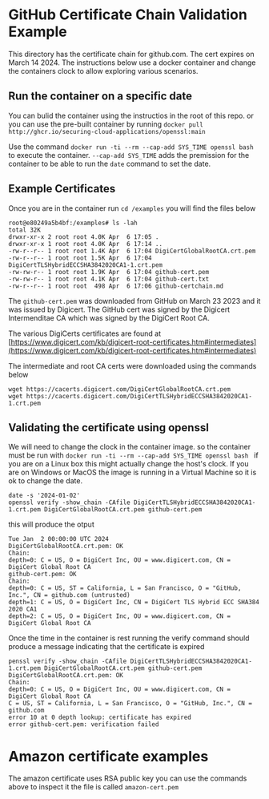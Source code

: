 # GitHub Certificate Chain Validation Example

This directory has the certificate chain for github.com. The cert expires on March 14 2024. The instructions below use a docker container and change the 
containers clock to allow exploring various scenarios. 

## Run the container on a specific date

You can bulid the container using the instructios in the root of this repo.
or you can use the pre-built container by running 
`docker pull http://ghcr.io/securing-cloud-applications/openssl:main`

Use the command `docker run -ti --rm --cap-add SYS_TIME openssl bash` 
to execute the container. `--cap-add SYS_TIME` adds the premission for
the container to be able to run the `date` command to set the date.

## Example Certificates

Once you are in the container run `cd /examples`  you will find the files below 

```shell
root@e80249a5b4bf:/examples# ls -lah
total 32K
drwxr-xr-x 2 root root 4.0K Apr  6 17:05 .
drwxr-xr-x 1 root root 4.0K Apr  6 17:14 ..
-rw-r--r-- 1 root root 1.4K Apr  6 17:04 DigiCertGlobalRootCA.crt.pem
-rw-r--r-- 1 root root 1.5K Apr  6 17:04 DigiCertTLSHybridECCSHA3842020CA1-1.crt.pem
-rw-rw-r-- 1 root root 1.9K Apr  6 17:04 github-cert.pem
-rw-rw-r-- 1 root root 4.1K Apr  6 17:04 github-cert.txt
-rw-r--r-- 1 root root  498 Apr  6 17:06 github-certchain.md
```

The `github-cert.pem` was downloaded from GitHub on March 23 2023 and it was issued by Digicert. The GitHub cert was signed by the Digicert Intermenditae CA which was signed by the DigiCert Root CA. 

The various DigiCerts certificates are found at 
[https://www.digicert.com/kb/digicert-root-certificates.htm#intermediates](https://www.digicert.com/kb/digicert-root-certificates.htm#intermediates)

The intermediate and root CA certs were downloaded using the commands below 

```shell
wget https://cacerts.digicert.com/DigiCertGlobalRootCA.crt.pem
wget https://cacerts.digicert.com/DigiCertTLSHybridECCSHA3842020CA1-1.crt.pem
```

## Validating the certificate using openssl

We will need to change the clock in the container image. so the container must be run with `docker run -ti --rm --cap-add SYS_TIME openssl bash ` 
if you are on a Linux box this might actually change the host's clock. If you are on Windows or MacOS the image is running in a Virtual Machine
so it is ok to change the date. 

```
date -s '2024-01-02'
openssl verify -show_chain -CAfile DigiCertTLSHybridECCSHA3842020CA1-1.crt.pem DigiCertGlobalRootCA.crt.pem github-cert.pem
```

this will produce the otput

```shell
Tue Jan  2 00:00:00 UTC 2024
DigiCertGlobalRootCA.crt.pem: OK
Chain:
depth=0: C = US, O = DigiCert Inc, OU = www.digicert.com, CN = DigiCert Global Root CA
github-cert.pem: OK
Chain:
depth=0: C = US, ST = California, L = San Francisco, O = "GitHub, Inc.", CN = github.com (untrusted)
depth=1: C = US, O = DigiCert Inc, CN = DigiCert TLS Hybrid ECC SHA384 2020 CA1
depth=2: C = US, O = DigiCert Inc, OU = www.digicert.com, CN = DigiCert Global Root CA
```

Once the time in the container is rest running the verify command should
produce a message indicating that the certificate is expired

```shell
penssl verify -show_chain -CAfile DigiCertTLSHybridECCSHA3842020CA1-1.crt.pem DigiCertGlobalRootCA.crt.pem github-cert.pem
DigiCertGlobalRootCA.crt.pem: OK
Chain:
depth=0: C = US, O = DigiCert Inc, OU = www.digicert.com, CN = DigiCert Global Root CA
C = US, ST = California, L = San Francisco, O = "GitHub, Inc.", CN = github.com
error 10 at 0 depth lookup: certificate has expired
error github-cert.pem: verification failed
```

# Amazon certificate examples

The amazon certificate uses RSA public key you can use the commands above to inspect
it the file is called `amazon-cert.pem` 


